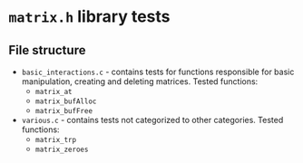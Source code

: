 # `matrix.h` library tests

## File structure

- `basic_interactions.c` - contains tests for functions responsible for basic manipulation, creating and deleting matrices. Tested functions:
    - `matrix_at`
    - `matrix_bufAlloc`
    - `matrix_bufFree`
- `various.c` - contains tests not categorized to other categories. Tested functions:
    - `matrix_trp`
    - `matrix_zeroes`
